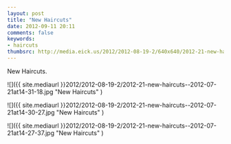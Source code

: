 ```yaml
---
layout: post
title: "New Haircuts"
date: 2012-09-11 20:11
comments: false
keywords:
- haircuts
thumbsrc: http://media.eick.us/2012/2012-08-19-2/640x640/2012-21-new-haircuts--2012-07-21at14-30-27.jpg
---
```

New Haircuts.

![]({{ site.mediaurl }}2012/2012-08-19-2/2012-21-new-haircuts--2012-07-21at14-31-18.jpg "New Haircuts" )


![]({{ site.mediaurl }}2012/2012-08-19-2/2012-21-new-haircuts--2012-07-21at14-30-27.jpg "New Haircuts" )


![]({{ site.mediaurl }}2012/2012-08-19-2/2012-21-new-haircuts--2012-07-21at14-27-37.jpg "New Haircuts" )

